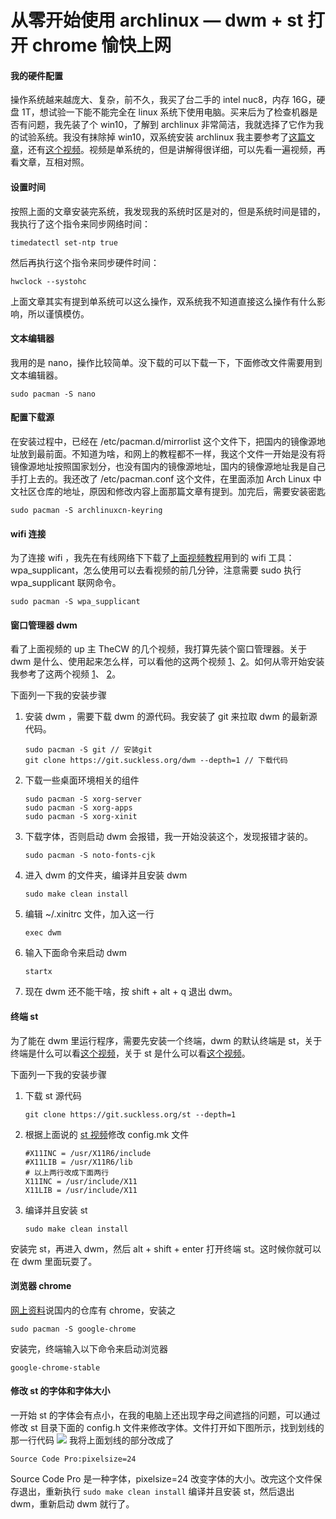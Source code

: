 # 从零开始使用 archlinux — dwm + st 打开 chrome 愉快上网
#### 我的硬件配置
操作系统越来越庞大、复杂，前不久，我买了台二手的 intel nuc8，内存 16G，硬盘 1T，想试验一下能不能完全在 linux 系统下使用电脑。买来后为了检查机器是否有问题，我先装了个 win10，了解到 archlinux 非常简洁，我就选择了它作为我的试验系统。我没有抹除掉 win10，双系统安装 archlinux 我主要参考了[这篇文章](https://blog.qingxu.live/posts/18/)，还有[这个视频](https://www.bilibili.com/video/BV11J411a7Tp/?spm_id_from=333.788.videocard.0)。视频是单系统的，但是讲解得很详细，可以先看一遍视频，再看文章，互相对照。
#### 设置时间
按照上面的文章安装完系统，我发现我的系统时区是对的，但是系统时间是错的，我执行了这个指令来同步网络时间：
```
timedatectl set-ntp true
```
然后再执行这个指令来同步硬件时间：
```
hwclock --systohc 
```
上面文章其实有提到单系统可以这么操作，双系统我不知道直接这么操作有什么影响，所以谨慎模仿。
#### 文本编辑器
我用的是 nano，操作比较简单。没下载的可以下载一下，下面修改文件需要用到文本编辑器。
```
sudo pacman -S nano
```
#### 配置下载源
在安装过程中，已经在 /etc/pacman.d/mirrorlist 这个文件下，把国内的镜像源地址放到最前面。不知道为啥，和网上的教程都不一样，我这个文件一开始是没有将镜像源地址按照国家划分，也没有国内的镜像源地址，国内的镜像源地址我是自己手打上去的。我还改了 /etc/pacman.conf 这个文件，在里面添加 Arch Linux 中文社区仓库的地址，原因和修改内容上面那篇文章有提到。加完后，需要安装密匙
```
sudo pacman -S archlinuxcn-keyring
```
#### wifi 连接
为了连接 wifi ，我先在有线网络下下载了[上面视频教程](https://www.bilibili.com/video/BV11J411a7Tp/?spm_id_from=333.788.videocard.0)用到的 wifi 工具：wpa_supplicant，怎么使用可以去看视频的前几分钟，注意需要 sudo 执行wpa_supplicant 联网命令。
```
sudo pacman -S wpa_supplicant
```
#### 窗口管理器 dwm
看了上面视频的 up 主 TheCW 的几个视频，我打算先装个窗口管理器。关于 dwm 是什么、使用起来怎么样，可以看他的这两个视频 [1](https://www.bilibili.com/video/BV11J411t7RY?t=696)、[2](https://www.bilibili.com/video/BV1dJ411t7Hn)。如何从零开始安装我参考了这两个视频 [1](https://www.bilibili.com/video/BV1zz411z7jn?t=418)、 [2](https://www.bilibili.com/video/BV1aE411g7Fy?t=2505)。

下面列一下我的安装步骤

1. 安装 dwm ，需要下载 dwm 的源代码。我安装了 git 来拉取 dwm 的最新源代码。
   ```
   sudo pacman -S git // 安装git
   git clone https://git.suckless.org/dwm --depth=1 // 下载代码
   ```
2. 下载一些桌面环境相关的组件
   ```
   sudo pacman -S xorg-server
   sudo pacman -S xorg-apps
   sudo pacman -S xorg-xinit
   ```
3. 下载字体，否则启动 dwm 会报错，我一开始没装这个，发现报错才装的。
   ```
   sudo pacman -S noto-fonts-cjk
   ```
4. 进入 dwm 的文件夹，编译并且安装 dwm
   ```
   sudo make clean install
   ```
5. 编辑 ~/.xinitrc 文件，加入这一行
   ```
   exec dwm
   ```
6. 输入下面命令来启动 dwm
   ```
   startx
   ```
7. 现在 dwm 还不能干啥，按 shift + alt + q 退出 dwm。
#### 终端 st
为了能在 dwm 里运行程序，需要先安装一个终端，dwm 的默认终端是 st，关于终端是什么可以看[这个视频](https://www.bilibili.com/video/BV1t4411K74H?t=343)，关于 st 是什么可以看[这个视频](https://www.bilibili.com/video/BV1t4411K74H?t=343)。

下面列一下我的安装步骤
1. 下载 st 源代码
   ```
   git clone https://git.suckless.org/st --depth=1
   ```
2. 根据上面说的 [st 视频](https://www.bilibili.com/video/BV1t4411K74H?t=343)修改 config.mk 文件
  	```
  	#X11INC = /usr/X11R6/include
  	#X11LIB = /usr/X11R6/lib
  	# 以上两行改成下面两行
  	X11INC = /usr/include/X11
  	X11LIB = /usr/include/X11
	```
3. 编译并且安装 st
   ```
   sudo make clean install
   ```
安装完 st，再进入 dwm，然后 alt + shift + enter 打开终端 st。这时候你就可以在 dwm 里面玩耍了。
#### 浏览器 chrome
[网上资料](https://zhuanlan.zhihu.com/p/107166211)说国内的仓库有 chrome，安装之
```
sudo pacman -S google-chrome
```
安装完，终端输入以下命令来启动浏览器
```
google-chrome-stable
```

#### 修改 st 的字体和字体大小
一开始 st 的字体会有点小，在我的电脑上还出现字母之间遮挡的问题，可以通过修改 st 目录下面的 config.h 文件来修改字体。文件打开如下图所示，找到划线的那一行代码
![](https://p6-juejin.byteimg.com/tos-cn-i-k3u1fbpfcp/434d75a05387478f8be386733cfabeee~tplv-k3u1fbpfcp-watermark.image)
我将上面划线的部分改成了
```
Source Code Pro:pixelsize=24
```
Source Code Pro 是一种字体，pixelsize=24 改变字体的大小。改完这个文件保存退出，重新执行 `sudo make clean install` 编译并且安装 st，然后退出 dwm，重新启动 dwm 就行了。